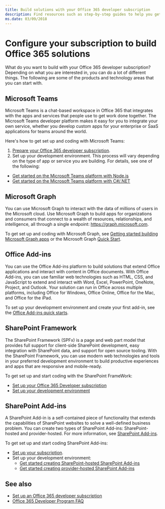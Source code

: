 ```yaml
---
title: Build solutions with your Office 365 developer subscription
description: Find resources such as step-by-step guides to help you get started building your solution.
ms.date: 03/09/2018
---
```


# Configure your subscription to build Office 365 solutions

What do you want to build with your Office 365 developer subscription? Depending on what you are interested in, you can do a lot of different things. The following are some of the products and technology areas that you can start with.

## Microsoft Teams

Microsoft Teams is a chat-based workspace in Office 365 that integrates with the apps and services that people use to get work done together. The Microsoft Teams developer platform makes it easy for you to integrate your own service, whether you develop custom apps for your enterprise or SaaS applications for teams around the world.

Here's how to get set up and coding with Microsoft Teams:

1. [Prepare your Office 365 developer subscription](https://docs.microsoft.com/en-us/microsoftteams/platform/get-started/get-started-tenant).
2. Set up your development environment. This process will vary depending on the type of app or service you are building. For details, see one of the following:

  - [Get started on the Microsoft Teams platform with Node.js](https://docs.microsoft.com/en-us/microsoftteams/platform/get-started/get-started-nodejs)
  - [Get started on the Microsoft Teams platform with C#/.NET](https://docs.microsoft.com/en-us/microsoftteams/platform/get-started/get-started-dotnet)

## Microsoft Graph

You can use Microsoft Graph to interact with the data of millions of users in the Microsoft cloud. Use Microsoft Graph to build apps for organizations and consumers that connect to a wealth of resources, relationships, and intelligence, all through a single endpoint: https://graph.microsoft.com.

To get set up and coding with Microsoft Graph, see [Getting started building Microsoft Graph apps](https://developer.microsoft.com/en-us/graph/docs/concepts/get-started) or the Microsoft Graph [Quick Start](https://developer.microsoft.com/en-us/graph/quick-start).

## Office Add-ins

You can use the Office Add-ins platform to build solutions that extend Office applications and interact with content in Office documents. With Office Add-ins, you can use familiar web technologies such as HTML, CSS, and JavaScript to extend and interact with Word, Excel, PowerPoint, OneNote, Project, and Outlook. Your solution can run in Office across multiple platforms, including Office for Windows, Office Online, Office for the Mac, and Office for the iPad.

To set up your development environment and create your first add-in, see the [Office Add-ins quick starts](https://docs.microsoft.com/en-us/office/dev/add-ins/).

## SharePoint Framework

The SharePoint Framework (SPFx) is a page and web part model that provides full support for client-side SharePoint development, easy integration with SharePoint data, and support for open source tooling. With the SharePoint Framework, you can use modern web technologies and tools in your preferred development environment to build productive experiences and apps that are responsive and mobile-ready.

To get set up and start coding with the SharePoint FrameWork:

- [Set up your Office 365 Developer subscription](https://docs.microsoft.com/en-us/sharepoint/dev/spfx/set-up-your-developer-tenant)
- [Set up your development environment](https://docs.microsoft.com/en-us/sharepoint/dev/spfx/set-up-your-development-environment)

## SharePoint Add-ins 

A SharePoint Add-in is a self-contained piece of functionality that extends the capabilities of SharePoint websites to solve a well-defined business problem. You can create two types of SharePoint Add-ins: SharePoint-hosted and provider-hosted. For more information, see [SharePoint Add-ins](https://docs.microsoft.com/en-us/sharepoint/dev/sp-add-ins/sharepoint-add-ins).

To get set up and start coding SharePoint Add-ins:

- [Set up your subscription](https://docs.microsoft.com/en-us/sharepoint/dev/spfx/set-up-your-developer-tenant).  
- Set up your development environment: 
  - [Get started creating SharePoint-hosted SharePoint Add-ins](https://docs.microsoft.com/en-us/sharepoint/dev/sp-add-ins/get-started-creating-sharepoint-hosted-sharepoint-add-ins)  
  - [Get started creating provider-hosted SharePoint Add-ins](https://docs.microsoft.com/en-us/sharepoint/dev/sp-add-ins/get-started-creating-provider-hosted-sharepoint-add-ins)  

## See also

- [Set up an Office 365 developer subscription](office-365-developer-program-get-started.md) 
- [Office 365 Developer Program FAQ](office-365-developer-program-faq.md) 
